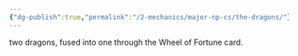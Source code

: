 ```yaml
---
{"dg-publish":true,"permalink":"/2-mechanics/major-np-cs/the-dragons/"}
---
```


two dragons, fused into one through the Wheel of Fortune card.